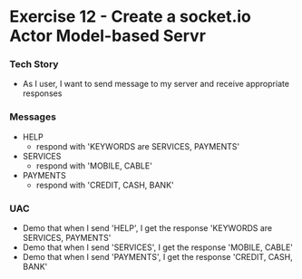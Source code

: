 # Exercise 12 - Create a socket.io Actor Model-based Servr

### Tech Story

- As I user, I want to send message to my server and receive appropriate responses

### Messages

- HELP
    - respond with 'KEYWORDS are SERVICES, PAYMENTS'
- SERVICES
    - respond with 'MOBILE, CABLE'
- PAYMENTS
    - respond with 'CREDIT, CASH, BANK'

### UAC
- Demo that when I send 'HELP', I get the response 'KEYWORDS are SERVICES, PAYMENTS'
- Demo that when I send 'SERVICES', I get the response 'MOBILE, CABLE'
- Demo that when I send 'PAYMENTS', I get the response 'CREDIT, CASH, BANK'